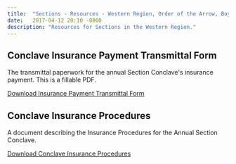 ```yaml
---
title:  "Sections - Resources - Western Region, Order of the Arrow, Boy Scouts of America"
date:   2017-04-12 20:10 -0800
description: "Resources for Sections in the Western Region."
---
```


## Conclave Insurance Payment Transmittal Form

The transmittal paperwork for the annual Section Conclave's insurance payment. This is a fillable PDF.

<a href="{{ site.baseurl }}resources/assets/2017-Conclave-Insurance-Payment-Transmittal-Fillable.pdf" class="btn btn-default"><i class="fa fa-file-pdf-o"></i> Download Insurance Payment Transmittal Form</a>

## Conclave Insurance Procedures

A document describing the Insurance Procedures for the Annual Section Conclave.

<a href="{{ site.baseurl }}resources/assets/2017-OA-Insurance-Procedures.pdf" class="btn btn-default"><i class="fa fa-file-pdf-o"></i> Download Conclave Insurance Procedures</a>

